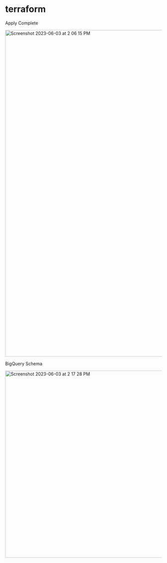 # terraform

Apply Complete

<img width="1048" alt="Screenshot 2023-06-03 at 2 06 15 PM" src="https://github.com/jasontanx/data-engineer-project-1/assets/116934441/ca58a803-b2e2-47f3-b614-dba2b682ba2b">


BigQuery Schema

<img width="600" alt="Screenshot 2023-06-03 at 2 17 28 PM" src="https://github.com/jasontanx/data-engineer-project-1/assets/116934441/063f019d-7491-4134-aa41-c7a1325558b4">
